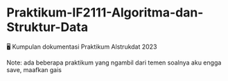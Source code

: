 # Praktikum-IF2111-Algoritma-dan-Struktur-Data
🖥️ Kumpulan dokumentasi Praktikum Alstrukdat 2023

Note: ada beberapa praktikum yang ngambil dari temen soalnya aku engga save, maafkan gais

